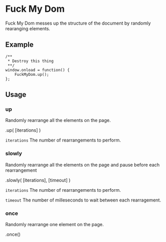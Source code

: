 # Fuck My Dom

Fuck My Dom messes up the structure of the document by randomly rearanging elements.

## Example

	/**
	 * Destroy this thing
	 **/
	window.onload = function() {
		FuckMyDom.up();
	};

## Usage

### up

Randomly rearrange all the elements on the page.

.up( [iterations] )

```iterations``` The number of rearrangements to perform.

### slowly

Randomly rearrange all the elements on the page and pause
before each rearrangement

.slowly( [iterations], [timeout] )

```iterations``` The number of rearrangements to perform.

```timeout``` The number of milleseconds to wait between each rearragement.

### once

Randomly rearrange one element on the page.

.once()
